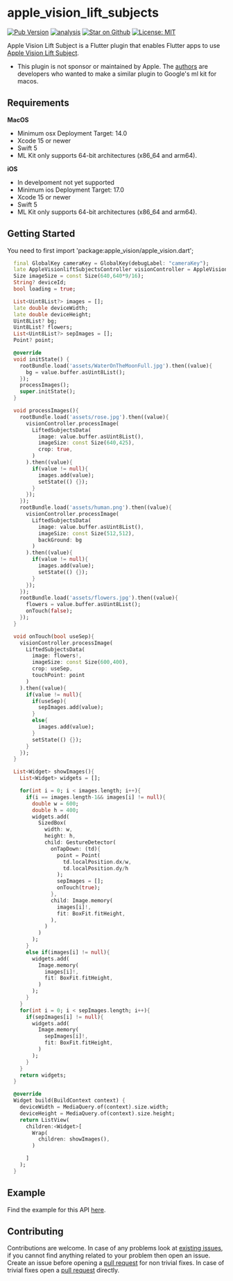 # apple\_vision\_lift\_subjects

[![Pub Version](https://img.shields.io/pub/v/apple_vision_lift_subjects)](https://pub.dev/packages/apple_vision_lift_subjects)
[![analysis](https://github.com/Knightro63/apple_vision/actions/workflows/flutter.yml/badge.svg)](https://github.com/Knightro63/apple_vision/actions/)
[![Star on Github](https://img.shields.io/github/stars/Knightro63/apple_vision.svg?style=flat&logo=github&colorB=deeppink&label=stars)](https://github.com/Knightro63/apple_vision)
[![License: MIT](https://img.shields.io/badge/license-MIT-purple.svg)](https://opensource.org/licenses/MIT)

Apple Vision Lift Subject is a Flutter plugin that enables Flutter apps to use [Apple Vision Lift Subject](https://developer.apple.com/videos/play/wwdc2023/10176/#:~:text=To%20add%20subject%20lifting%20with,have%20system%20subject%20lifting%20interactions.).

- This plugin is not sponsor or maintained by Apple. The [authors](https://github.com/Knightro63/apple_vision/blob/main/AUTHORS) are developers who wanted to make a similar plugin to Google's ml kit for macos.

## Requirements

**MacOS**
 - Minimum osx Deployment Target: 14.0
 - Xcode 15 or newer
 - Swift 5
 - ML Kit only supports 64-bit architectures (x86_64 and arm64).

**iOS**
 - In develpoment not yet supported
 - Minimum ios Deployment Target: 17.0
 - Xcode 15 or newer
 - Swift 5
 - ML Kit only supports 64-bit architectures (x86_64 and arm64).

## Getting Started

You need to first import 'package:apple_vision/apple_vision.dart';

```dart
  final GlobalKey cameraKey = GlobalKey(debugLabel: "cameraKey");
  late AppleVisionliftSubjectsController visionController = AppleVisionliftSubjectsController();
  Size imageSize = const Size(640,640*9/16);
  String? deviceId;
  bool loading = true;

  List<Uint8List?> images = [];
  late double deviceWidth;
  late double deviceHeight;
  Uint8List? bg;
  Uint8List? flowers;
  List<Uint8List?> sepImages = [];
  Point? point;

  @override
  void initState() {
    rootBundle.load('assets/WaterOnTheMoonFull.jpg').then((value){
      bg = value.buffer.asUint8List();
    });
    processImages();
    super.initState();
  }

  void processImages(){
    rootBundle.load('assets/rose.jpg').then((value){
      visionController.processImage(
        LiftedSubjectsData(
          image: value.buffer.asUint8List(),
          imageSize: const Size(640,425),
          crop: true,
        )
      ).then((value){
        if(value != null){
          images.add(value);
          setState(() {});
        }
      });
    });
    rootBundle.load('assets/human.png').then((value){
      visionController.processImage(
        LiftedSubjectsData(
          image: value.buffer.asUint8List(),
          imageSize: const Size(512,512),
          backGround: bg
        )
      ).then((value){
        if(value != null){
          images.add(value);
          setState(() {});
        }
      });
    });
    rootBundle.load('assets/flowers.jpg').then((value){
      flowers = value.buffer.asUint8List();
      onTouch(false);
    });
  }

  void onTouch(bool useSep){
    visionController.processImage(
      LiftedSubjectsData(
        image: flowers!,
        imageSize: const Size(600,400),
        crop: useSep,
        touchPoint: point
      )
    ).then((value){
      if(value != null){
        if(useSep){
          sepImages.add(value);
        }
        else{
          images.add(value);
        }
        setState(() {});
      }
    });
  }

  List<Widget> showImages(){
    List<Widget> widgets = [];

    for(int i = 0; i < images.length; i++){
      if(i == images.length-1&& images[i] != null){
        double w = 600;
        double h = 400;
        widgets.add(
          SizedBox(
            width: w,
            height: h,
            child: GestureDetector(
              onTapDown: (td){
                point = Point(
                  td.localPosition.dx/w,
                  td.localPosition.dy/h
                );
                sepImages = [];
                onTouch(true);
              },
              child: Image.memory(
                images[i]!,
                fit: BoxFit.fitHeight,
              ),
            )
          )
        );
      }
      else if(images[i] != null){
        widgets.add(
          Image.memory(
            images[i]!,
            fit: BoxFit.fitHeight,
          )
        );
      }
    }
    for(int i = 0; i < sepImages.length; i++){
      if(sepImages[i] != null){
        widgets.add(
          Image.memory(
            sepImages[i]!,
            fit: BoxFit.fitHeight,
          )
        );
      }
    }
    return widgets;
  }

  @override
  Widget build(BuildContext context) {
    deviceWidth = MediaQuery.of(context).size.width;
    deviceHeight = MediaQuery.of(context).size.height;
    return ListView(
      children:<Widget>[
        Wrap(
          children: showImages(),
        )

      ]
    );
  }
```

## Example

Find the example for this API [here](https://github.com/Knightro63/apple_vision/tree/main/packages/apple_vision_lift_subject/example/lib/main.dart).

## Contributing

Contributions are welcome.
In case of any problems look at [existing issues](https://github.com/Knightro63/apple_vision/issues), if you cannot find anything related to your problem then open an issue.
Create an issue before opening a [pull request](https://github.com/Knightro63/apple_vision/pulls) for non trivial fixes.
In case of trivial fixes open a [pull request](https://github.com/Knightro63/apple_vision/pulls) directly.

